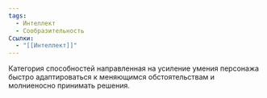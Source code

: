 ```yaml
---
tags:
  - Интеллект
  - Сообразительность
Ссылки:
  - "[[Интеллект]]"
---
```

Категория способностей направленная на усиление умения персонажа быстро адаптироваться к меняющимся обстоятельствам и молниеносно принимать решения.
